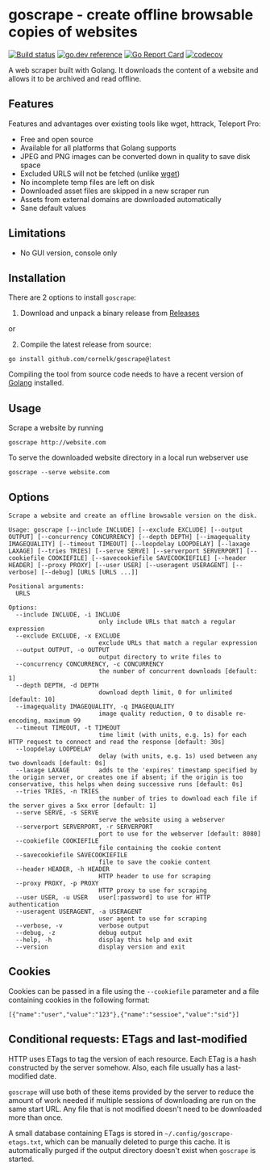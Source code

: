 # goscrape - create offline browsable copies of websites

[![Build status](https://github.com/cornelk/goscrape/actions/workflows/go.yaml/badge.svg?branch=main)](https://github.com/cornelk/goscrape/actions)
[![go.dev reference](https://img.shields.io/badge/go.dev-reference-007d9c?logo=go&logoColor=white&style=flat-square)](https://pkg.go.dev/github.com/cornelk/goscrape)
[![Go Report Card](https://goreportcard.com/badge/github.com/cornelk/goscrape)](https://goreportcard.com/report/github.com/cornelk/goscrape)
[![codecov](https://codecov.io/gh/cornelk/goscrape/branch/main/graph/badge.svg?token=NS5UY28V3A)](https://codecov.io/gh/cornelk/goscrape)

A web scraper built with Golang. It downloads the content of a website and allows it to be archived and read offline.

## Features

Features and advantages over existing tools like wget, httrack, Teleport Pro:

* Free and open source
* Available for all platforms that Golang supports
* JPEG and PNG images can be converted down in quality to save disk space
* Excluded URLS will not be fetched (unlike [wget](https://savannah.gnu.org/bugs/?20808))
* No incomplete temp files are left on disk
* Downloaded asset files are skipped in a new scraper run
* Assets from external domains are downloaded automatically
* Sane default values

## Limitations

* No GUI version, console only

## Installation

There are 2 options to install `goscrape`:

1. Download and unpack a binary release from [Releases](https://github.com/cornelk/goscrape/releases)

or

2. Compile the latest release from source:

```
go install github.com/cornelk/goscrape@latest
```

Compiling the tool from source code needs to have a recent version of [Golang](https://go.dev/) installed.

## Usage

Scrape a website by running
```
goscrape http://website.com
```

To serve the downloaded website directory in a local run webserver use
```
goscrape --serve website.com
```

## Options

```
Scrape a website and create an offline browsable version on the disk.

Usage: goscrape [--include INCLUDE] [--exclude EXCLUDE] [--output OUTPUT] [--concurrency CONCURRENCY] [--depth DEPTH] [--imagequality IMAGEQUALITY] [--timeout TIMEOUT] [--loopdelay LOOPDELAY] [--laxage LAXAGE] [--tries TRIES] [--serve SERVE] [--serverport SERVERPORT] [--cookiefile COOKIEFILE] [--savecookiefile SAVECOOKIEFILE] [--header HEADER] [--proxy PROXY] [--user USER] [--useragent USERAGENT] [--verbose] [--debug] [URLS [URLS ...]]

Positional arguments:
  URLS

Options:
  --include INCLUDE, -i INCLUDE
                         only include URLs that match a regular expression
  --exclude EXCLUDE, -x EXCLUDE
                         exclude URLs that match a regular expression
  --output OUTPUT, -o OUTPUT
                         output directory to write files to
  --concurrency CONCURRENCY, -c CONCURRENCY
                         the number of concurrent downloads [default: 1]
  --depth DEPTH, -d DEPTH
                         download depth limit, 0 for unlimited [default: 10]
  --imagequality IMAGEQUALITY, -q IMAGEQUALITY
                         image quality reduction, 0 to disable re-encoding, maximum 99
  --timeout TIMEOUT, -t TIMEOUT
                         time limit (with units, e.g. 1s) for each HTTP request to connect and read the response [default: 30s]
  --loopdelay LOOPDELAY
                         delay (with units, e.g. 1s) used between any two downloads [default: 0s]
  --laxage LAXAGE        adds to the 'expires' timestamp specified by the origin server, or creates one if absent; if the origin is too conservative, this helps when doing successive runs [default: 0s]
  --tries TRIES, -n TRIES
                         the number of tries to download each file if the server gives a 5xx error [default: 1]
  --serve SERVE, -s SERVE
                         serve the website using a webserver
  --serverport SERVERPORT, -r SERVERPORT
                         port to use for the webserver [default: 8080]
  --cookiefile COOKIEFILE
                         file containing the cookie content
  --savecookiefile SAVECOOKIEFILE
                         file to save the cookie content
  --header HEADER, -h HEADER
                         HTTP header to use for scraping
  --proxy PROXY, -p PROXY
                         HTTP proxy to use for scraping
  --user USER, -u USER   user[:password] to use for HTTP authentication
  --useragent USERAGENT, -a USERAGENT
                         user agent to use for scraping
  --verbose, -v          verbose output
  --debug, -z            debug output
  --help, -h             display this help and exit
  --version              display version and exit
```

## Cookies

Cookies can be passed in a file using the `--cookiefile` parameter and a file containing
cookies in the following format:

```
[{"name":"user","value":"123"},{"name":"sessioe","value":"sid"}]
```

## Conditional requests: ETags and last-modified

HTTP uses ETags to tag the version of each resource. Each ETag is a hash constructed by 
the server somehow. Also, each file usually has a last-modified date.

`goscrape` will use both of these items provided by the server to reduce the amount of
work needed if multiple sessions of downloading are run on the same start URL. Any file 
that is not modified doesn't need to be downloaded more than once.

A small database containing ETags is stored in `~/.config/goscrape-etags.txt`, which can
be manually deleted to purge this cache. It is automatically purged if the output directory 
doesn't exist when `goscrape` is started.
